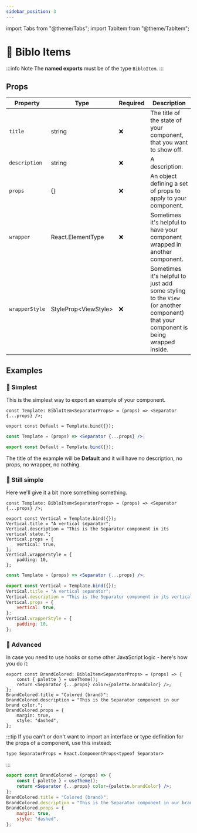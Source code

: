 ```yaml
---
sidebar_position: 3
---
```


import Tabs from "@theme/Tabs";
import TabItem from "@theme/TabItem";

# 📄 Biblo Items

:::info Note
The **named exports** must be of the type `BibloItem`.
:::

## Props

| Property       | Type                  | Required | Description                                                                                                                       |
|----------------|-----------------------|----------|-----------------------------------------------------------------------------------------------------------------------------------|
| `title`        | string                | ❌        | The title of the state of your component, that you want to show off.                                                              |
| `description`  | string                | ❌        | A description.                                                                                                                    |
| `props`        | {}                    | ❌        | An object defining a set of props to apply to your component.                                                                     |
| `wrapper`      | React.ElementType     | ❌        | Sometimes it's helpful to have your component wrapped in another component.                                                       |
| `wrapperStyle` | StyleProp<ViewStyle\> | ❌        | Sometimes it's helpful to just add some styling to the `View` (or another component) that your component is being wrapped inside. |

## Examples

### 🌱 Simplest

This is the simplest way to export an example of your component.

<Tabs groupId="language">
<TabItem value="ts" label="TypeScript" default>

```tsx title="Separator.biblo.tsx"
const Template: BibloItem<SeparatorProps> = (props) => <Separator {...props} />;

export const Default = Template.bind({});
```

</TabItem>
<TabItem value="js" label="JavaScript">

```jsx title="Separator.biblo.jsx"
const Template = (props) => <Separator {...props} />;

export const Default = Template.bind({});
```

</TabItem>
</Tabs>

The title of the example will be **Default** and it will have no description, no props, no wrapper, no nothing.

### 🌿 Still simple

Here we'll give it a bit more something something.

<Tabs groupId="language">
<TabItem value="ts" label="TypeScript" default>

```tsx title="Separator.biblo.tsx"
const Template: BibloItem<SeparatorProps> = (props) => <Separator {...props} />;

export const Vertical = Template.bind({});
Vertical.title = "A vertical separator";
Vertical.description = "This is the Separator component in its vertical state.";
Vertical.props = {
    vertical: true,
};
Vertical.wrapperStyle = {
    padding: 10,
};
```

</TabItem>
<TabItem value="js" label="JavaScript">

```jsx title="Separator.biblo.jsx"
const Template = (props) => <Separator {...props} />;

export const Vertical = Template.bind({});
Vertical.title = "A vertical separator";
Vertical.description = "This is the Separator component in its vertical state.";
Vertical.props = {
    vertical: true,
};
Vertical.wrapperStyle = {
    padding: 10,
};
```

</TabItem>
</Tabs>

### 🌴 Advanced

In case you need to use hooks or some other JavaScript logic - here's how you do it:

<Tabs groupId="language">
<TabItem value="ts" label="TypeScript" default>

```tsx title="Separator.biblo.tsx"
export const BrandColored: BibloItem<SeparatorProps> = (props) => {
    const { palette } = useTheme();
    return <Separator {...props} color={palette.brandColor} />;
};
BrandColored.title = "Colored (brand)";
BrandColored.description = "This is the Separator component in our brand color.";
BrandColored.props = {
    margin: true,
    style: "dashed",
};
```

:::tip
If you can't or don't want to import an interface or type definition for the
props of a component, use this instead:

```tsx
type SeparatorProps = React.ComponentProps<typeof Separator>
```
:::

</TabItem>
<TabItem value="js" label="JavaScript">

```jsx title="Separator.biblo.jsx"
export const BrandColored = (props) => {
    const { palette } = useTheme();
    return <Separator {...props} color={palette.brandColor} />;
};
BrandColored.title = "Colored (brand)";
BrandColored.description = "This is the Separator component in our brand color.";
BrandColored.props = {
    margin: true,
    style: "dashed",
};
```

</TabItem>
</Tabs>
